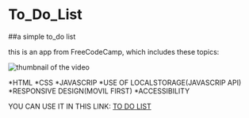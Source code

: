 # To_Do_List
##a simple to_do list

this is an app from FreeCodeCamp, which includes these topics:

![thumbnail of the video](URL "https://img.youtube.com/vi/y51Cv4wnsPw/sddefault.jpg")

*HTML
*CSS
*JAVASCRIP
*USE OF LOCALSTORAGE(JAVASCRIP API)
*RESPONSIVE DESIGN(MOVIL FIRST)
*ACCESSIBILITY

YOU CAN USE IT IN THIS LINK: [TO DO LIST](URL "https://cocky-northcutt-b5b857.netlify.app/")
